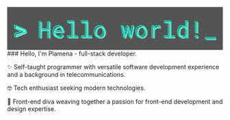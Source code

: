 <img align="center" src="cropped.png" title="Hello world!"/>
### Hello, I'm Plamena - full-stack developer. 

✨ Self-taught programmer with versatile software development experience and a background in telecommunications.

🤓 Tech enthusiast seeking modern technologies.

🦄 Front-end diva weaving together a passion for front-end development and design expertise.





<!--
**plamenamihaylova/plamenamihaylova** is a ✨ _special_ ✨ repository because its `README.md` (this file) appears on your GitHub profile.

Here are some ideas to get you started:

- 🔭 I’m currently working on ...
- 🌱 I’m currently learning ...
- 👯 I’m looking to collaborate on ...
- 🤔 I’m looking for help with ...
- 💬 Ask me about ...
- 📫 How to reach me: ...
- 😄 Pronouns: ...
- ⚡ Fun fact: ...
-->
